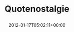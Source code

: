 ---
retweeted: false
source: <a href="http://twitter.com/download/android" rel="nofollow">Twitter for Android</a>
entities:
  user_mentions: []
  urls: []
  symbols: []
  media:
  - expanded_url: https://twitter.com/bascht/status/159138419614818305/photo/1
    indices:
    - '15'
    - '35'
    url: http://t.co/EBDL0pql
    media_url: http://pbs.twimg.com/media/AjVfjKuCIAAHdrV.jpg
    id_str: '159138419619012608'
    id: '159138419619012608'
    media_url_https: https://pbs.twimg.com/media/AjVfjKuCIAAHdrV.jpg
    sizes:
      medium:
        w: '480'
        h: '800'
        resize: fit
      thumb:
        w: '150'
        h: '150'
        resize: crop
      small:
        w: '408'
        h: '680'
        resize: fit
      large:
        w: '480'
        h: '800'
        resize: fit
    type: photo
    display_url: pic.twitter.com/EBDL0pql
  hashtags: []
display_text_range:
- '0'
- '35'
favorite_count: '0'
id_str: '159138419614818305'
truncated: false
retweet_count: '0'
id: '159138419614818305'
possibly_sensitive: false
created_at: Tue Jan 17 05:02:11 +0000 2012
favorited: false
full_text: Quotenostalgie
lang: cs
extended_entities:
  media:
  - expanded_url: https://twitter.com/bascht/status/159138419614818305/photo/1
    indices:
    - '15'
    - '35'
    url: http://t.co/EBDL0pql
    media_url: http://pbs.twimg.com/media/AjVfjKuCIAAHdrV.jpg
    id_str: '159138419619012608'
    id: '159138419619012608'
    media_url_https: https://pbs.twimg.com/media/AjVfjKuCIAAHdrV.jpg
    sizes:
      medium:
        w: '480'
        h: '800'
        resize: fit
      thumb:
        w: '150'
        h: '150'
        resize: crop
      small:
        w: '408'
        h: '680'
        resize: fit
      large:
        w: '480'
        h: '800'
        resize: fit
    type: photo
    display_url: pic.twitter.com/EBDL0pql
tags:
- pesos/twitter
date: '2012-01-17T05:02:11+00:00'
src: https://twitter.com/bascht/status/159138419614818305
original_url: https://twitter.com/bascht/status/159138419614818305
type: twitter_tweet
media_url: https://img.bascht.com/twitter/pbs.twimg.com/media/AjVfjKuCIAAHdrV.jpg
text: Quotenostalgie
title: 'Quotenostalgie

  '

---